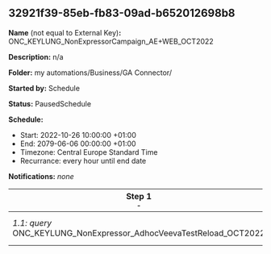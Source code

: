 ## 32921f39-85eb-fb83-09ad-b652012698b8

**Name** (not equal to External Key)**:** ONC_KEYLUNG_NonExpressorCampaign_AE+WEB_OCT2022

**Description:** n/a

**Folder:** my automations/Business/GA Connector/

**Started by:** Schedule

**Status:** PausedSchedule

**Schedule:**

* Start: 2022-10-26 10:00:00 +01:00
* End: 2079-06-06 00:00:00 +01:00
* Timezone: Central Europe Standard Time
* Recurrance: every hour until end date

**Notifications:** _none_


| Step 1<br>_<small>-</small>_ | Step 2<br>_<small>-</small>_ | Step 3<br>_<small>-</small>_ |
| --- | --- | --- |
| _1.1: query_<br>ONC_KEYLUNG_NonExpressor_AdhocVeevaTestReload_OCT2022 | _2.1: query_<br>ONC_KEYLUNG_NonExpressor_GA360Web_OCT2022 | _3.1: journeyEntry_<br>ONC_KEYLUNG_Non-ExpresserCampaigns_OCT2022 |
